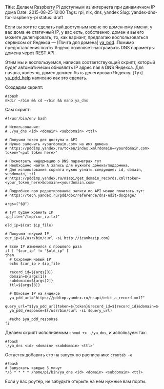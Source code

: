 Title: Делаем Raspberry Pi доступным из интернета при динамичном IP дома
Date: 2015-08-25 12:00
Tags: rpi, nix, dns, yandex
Slug: yandex-dns-for-raspberry-pi
status: draft

Если вы хотите сделать пай доступным извне по доменному имени, у вас дома не статичный IP, у вас есть, собственно, домен и вы его можете делегировать, то, как вариант, предлагаю воспользоваться сервисом от Яндекса — [Почта для домена] [ya_pdd]. Помимо предоставления почты Яндекс позволяет настраивать DNS параметры домена через REST API.

Этим мы и воспользуемся, написав соответствующий скрипт, который будет автоматически обновлять IP адрес пая в DNS Яндекса. Для начала, конечно, домен должен быть делегирован Яндексу. [Тут] [ya_pdd_help] написано как это сделать.

Создадим скрипт:

    #!bash
    mkdir ~/bin && cd ~/bin && nano ya_dns

Сам скрипт:
    
    #!/usr/bin/env bash

    # Использование:
    # ./ya_dns <id> <domain> <subdomain> <ttl>

    # Получим токен для доступа к API
    # Нужно заменить <yourdomain.com> на имя домена
    # https://pddimp.yandex.ru/token/index.xml?domain=<yourdomain.com>
    token="<put token here>"

    # Посмотреть информацию о DNS параметрах тут
    # Необходимо найти A запись для нужного домена/поддомена.
    # Для использования скрипта нужно узнать следующее: id, domain, subdomain, ttl
    # https://pddimp.yandex.ru/nsapi/get_domain_records.xml?token=<your_token_here>&domain=<yourdomain.com>

    # Подробнее про редактирование записи по API можно почитать тут:
    # https://tech.yandex.ru/pdd/doc/reference/dns-edit-docpage/

    args=("$@")

    # Тут будем хранить IP
    ip_file="/tmp/cur_ip.txt"

    old_ip=$(cat $ip_file)

    # Получим текущий IP
    cur_ip=$(/usr/bin/curl -sL http://icanhazip.com)

    # Если IP изменился с прошлого раза
    if [ "$cur_ip" != "$old_ip" ]
    then
      # Сохраним новый IP
      echo $cur_ip > $ip_file

      record_id=${args[0]}
      domain=${args[1]}
      subdomain=${args[2]}
      ttl=${args[3]}

      # Обновим IP на яндексе
      ya_pdd_url="https://pddimp.yandex.ru/nsapi/edit_a_record.xml?"
      query_url="${ya_pdd_url}token=${token}&record_id=${record_id}&domain=${domain}&subdomain=${subdomain}&ttl=${ttl}&content=${cur_ip}"
      ya_pdd_response=$(/usr/bin/curl -sL $query_url)

      #echo $ya_pdd_response
    fi

Делаем скрипт исполняемым `chmod +x ./ya_dns`, и используем так: 
    
    #!bash
    ./ya_dns <id> <domain> <subdomain> <ttl>`

Остается добавить его на запуск по расписанию: `crontab -e`

    #!bash
    # Запускать каждые 5 минут
    */5 * * * * /home/pi/bin/ya_dns <id> <domain> <subdomain> <ttl>

Если у вас роутер, не забудьте открыть на нем нужные вам порты.

[ya_pdd]: https://pdd.yandex.ru
[ya_pdd_help]: https://yandex.ru/support/pdd/hosting.xml